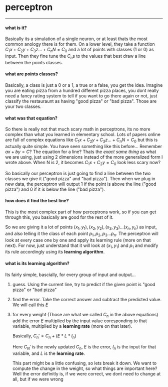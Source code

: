# perceptron
---

#### what is it?

Basically its a simulation of a single neuron, or at least thats the most common anology there is for them. On a lower level, they take a function $C_1x + C_2y + C_3z ... + C_nN = C_0$ and a lot of points with classes (1 or 0) as input. Then they fine tune the $C_n$s to the values that best draw a line between the points classes.

#### what are points classes?

Basically, a class is just a 0 or a 1, a true or a false, you get the idea. Imagine you are eating pizza from a hundred different pizza places, you dont really need a fancy rating system to tell if you want to go there again or not, just classify the restauraunt as having "good pizza" or "bad pizza". Those are your two classes.

#### what was that equation?

So there is really not that much scary math in perceptrons, its no more complex than what you learned in elementary school. Lots of papers online are full of complex equations like $C_1x + C_2y + C_3z ... + C_nN = C_0$ but this is actually quite simple. You have seen something like this before... Remember $ax + by = C$? The equation for a line? Thats the *exact same thing* as what we are using, just using 2 dimensions instead of the more generalized form I wrote above. When N is 2, it becomes $C_1x + C_2y = C_0$ look less scary now?

So basically our perceptron is just going to find a line between the two classes we give it ("good pizza" and "bad pizza"). Then when we plug in new data, the perceptron will output 1 if the point is above the line ("good pizza") and 0 if it is below the line ("bad pizza").

#### how does it find the best line?

This is the most complex part of how perceptrons work, so if you can get through this, you basically are good for the rest of it. 

So we are giving it a lot of points ${(x_1, y_1), (x_2, y_2), (x_3, y_3)...(x_n,y_n)}$ as input, and also telling it the class of each point ${p_1, p_2, p_3...p_n}$. The perceptron will look at every case one by one and apply its learning rule (more on that next). For now, just understand that it will look at $(x_1, y_1)$ and $p_1$ and modify its rule accordingly using its **learning algorithm**.

#### what is its learning algorithm?

Its fairly simple, bascially, for every group of input and output...

1. guess. Using the current line, try to predict if the given point is "good pizza" or "bad pizza"
2. find the error. Take the correct answer and subtract the predicted value. We will call this $E$
3. for every weight (Those are what we called $C_n$ in the above equations) add the error $E$ multiplied by the input value coresponding to that variable, multiplied by a **learning rate** (more on that later). 

	Basically, $C_n' = C_n + (E * L * I_n)$
	
	Here $C_N'$ is the newly updated $C_n$, $E$ is the error, $I_n$ is the input for that variable, and $L$ is the **learning rate**. 
	
	This part might be a little confusing, so lets break it down. We want to compute the change in the weight, so what things are important here? Well the error definitly is, if we were correct, we dont need to change at all, but if we were wrong 